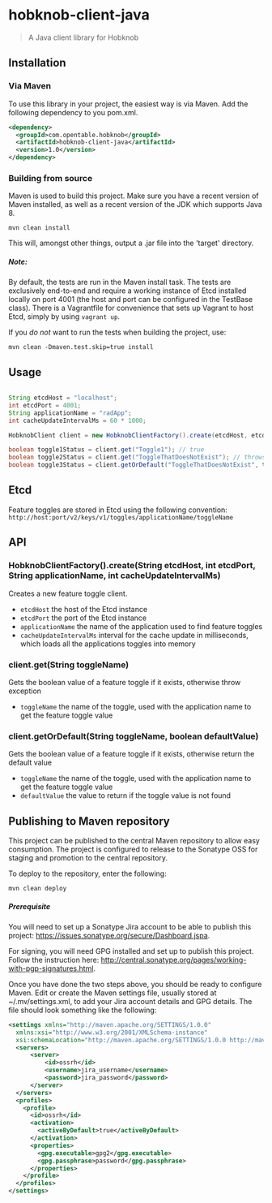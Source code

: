 # hobknob-client-java

> A Java client library for Hobknob

## Installation

### Via Maven

To use this library in your project, the easiest way is via Maven. Add the following dependency to you pom.xml.

```xml
<dependency>
  <groupId>com.opentable.hobknob</groupId>
  <artifactId>hobknob-client-java</artifactId>
  <version>1.0</version>
</dependency>
```

### Building from source

Maven is used to build this project. Make sure you have a recent version of Maven installed, as well as a recent version of the JDK which supports Java 8.

```
mvn clean install
```

This will, amongst other things, output a .jar file into the 'target' directory.

##### Note:
By default, the tests are run in the Maven install task.
The tests are exclusively end-to-end and require a working instance of Etcd installed locally on port 4001 (the host and port can be configured in the TestBase class).
There is a Vagrantfile for convenience that sets up Vagrant to host Etcd, simply by using `vagrant up`.

If you *do not* want to run the tests when building the project, use:

```
mvn clean -Dmaven.test.skip=true install
```

## Usage

```java

String etcdHost = "localhost";
int etcdPort = 4001;
String applicationName = "radApp";
int cacheUpdateIntervalMs = 60 * 1000;

HobknobClient client = new HobknobClientFactory().create(etcdHost, etcdPort, applicationName, cacheUpdateIntervalMs);

boolean toggle1Status = client.get("Toggle1"); // true
boolean toggle2Status = client.get("ToggleThatDoesNotExist"); // throws exception
boolean toggle3Status = client.getOrDefault("ToggleThatDoesNotExist", true); // true

```

## Etcd

Feature toggles are stored in Etcd using the following convention:
`http://host:port/v2/keys/v1/toggles/applicationName/toggleName`

## API

### HobknobClientFactory().create(String etcdHost, int etcdPort, String applicationName, int cacheUpdateIntervalMs)

Creates a new feature toggle client.

- `etcdHost` the host of the Etcd instance
- `etcdPort` the port of the Etcd instance
- `applicationName` the name of the application used to find feature toggles
- `cacheUpdateIntervalMs` interval for the cache update in milliseconds, which loads all the applications toggles into memory

### client.get(String toggleName)

Gets the boolean value of a feature toggle if it exists, otherwise throw exception

- `toggleName` the name of the toggle, used with the application name to get the feature toggle value


### client.getOrDefault(String toggleName, boolean defaultValue)

Gets the boolean value of a feature toggle if it exists, otherwise return the default value

- `toggleName` the name of the toggle, used with the application name to get the feature toggle value
- `defaultValue` the value to return if the toggle value is not found

## Publishing to Maven repository

This project can be published to the central Maven repository to allow easy consumption.
The project is configured to release to the Sonatype OSS for staging and promotion to the central repository.

To deploy to the repository, enter the following:

```
mvn clean deploy
```

##### Prerequisite

You will need to set up a Sonatype Jira account to be able to publish this project: https://issues.sonatype.org/secure/Dashboard.jspa.

For signing, you will need GPG installed and set up to publish this project.
Follow the instruction here: http://central.sonatype.org/pages/working-with-pgp-signatures.html.

Once you have done the two steps above, you should be ready to configure Maven.
Edit or create the Maven settings file, usually stored at ~/.mv/settings.xml, to add your Jira account details and GPG details.
The file should look something like the following:

```xml
<settings xmlns="http://maven.apache.org/SETTINGS/1.0.0"
  xmlns:xsi="http://www.w3.org/2001/XMLSchema-instance"
  xsi:schemaLocation="http://maven.apache.org/SETTINGS/1.0.0 http://maven.apache.org/xsd/settings-1.0.0.xsd">
  <servers>
      <server>
          <id>ossrh</id>
          <username>jira_username</username>
          <password>jira_password</password>
      </server>
  </servers>
  <profiles>
    <profile>
      <id>ossrh</id>
      <activation>
        <activeByDefault>true</activeByDefault>
      </activation>
      <properties>
        <gpg.executable>gpg2</gpg.executable>
        <gpg.passphrase>password</gpg.passphrase>
      </properties>
    </profile>
  </profiles>
</settings>
```